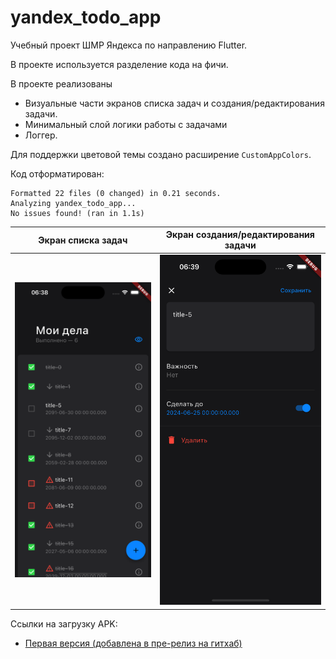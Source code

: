 # yandex_todo_app

Учебный проект ШМР Яндекса по направлению Flutter.

В проекте используется разделение кода на фичи.

В проекте реализованы
- Визуальные части экранов списка задач и создания/редактирования задачи.
- Минимальный слой логики работы с задачами
- Логгер.

Для поддержки цветовой темы создано расширение ```CustomAppColors```.

Код отформатирован:
```
Formatted 22 files (0 changed) in 0.21 seconds.
Analyzing yandex_todo_app...                                            
No issues found! (ran in 1.1s)
```
|Экран списка задач|Экран создания/редактирования задачи|
|-|-|
|![alt text](image.png)|![alt text](image-1.png)|

Ссылки на загрузку APK:
- [Первая версия (добавлена в пре-релиз на гитхаб)](https://github.com/eeeedgar/yandex_todo_app/releases/download/v0.0.0/app-release.apk)